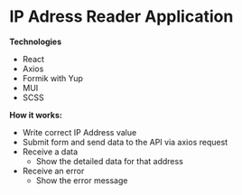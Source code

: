 # IP Adress Reader Application

**Technologies**

- React
- Axios
- Formik with Yup
- MUI
- SCSS

**How it works:**

- Write correct IP Address value
- Submit form and send data to the API via axios request
- Receive a data
  - Show the detailed data for that address
- Receive an error
  - Show the error message
